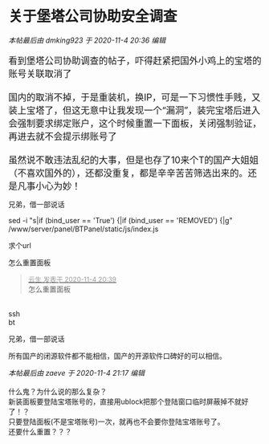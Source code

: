 # 关于堡塔公司协助安全调查


<i class="pstatus"> 本帖最后由 dmking923 于 2020-11-4 20:36 编辑 </i><br />
<br />
<font size="4">看到堡塔公司协助调查的帖子，吓得赶紧把国外小鸡上的宝塔的账号关联取消了<br />
<br />
国内的取消不掉，于是重装机，换IP，可是一下习惯性手贱，又装上宝塔了，但这无意中让我发现一个“漏洞”，装完宝塔后进入会强制要求绑定账户，这个时候重置一下面板，关闭强制验证，再进去就不会提示绑账号了<br />
<br />
虽然说不敢违法乱纪的大事，但是也存了10来个T的国产大姐姐（不喜欢国外的），还都没重复，都是辛辛苦苦筛选出来的。还是凡事小心为妙！</font>

兄弟，借一部说话

sed -i &quot;s|if (bind_user == 'True') {|if (bind_user == 'REMOVED') {|g&quot; /www/server/panel/BTPanel/static/js/index.js

求个url

怎么重置面板

<div class="quote"><blockquote><font size="2"><a href="https://www.hostloc.com/forum.php?mod=redirect&amp;goto=findpost&amp;pid=9403451&amp;ptid=762488" target="_blank"><font color="#999999">云生 发表于 2020-11-4 20:39</font></a></font><br />
怎么重置面板</blockquote></div><br />
ssh<br />
bt<img id="aimg_cweIP" onclick="zoom(this, this.src, 0, 0, 0)" class="zoom" src="https://cdn.jsdelivr.net/gh/hishis/forum-master/public/images/patch.gif" onmouseover="img_onmouseoverfunc(this)" onload="thumbImg(this)" border="0" alt="" />

兄弟，借一部说话

所有国产的闭源软件都不能相信，国产的开源软件口碑好的可以相信。

<i class="pstatus"> 本帖最后由 zaeve 于 2020-11-4 21:17 编辑 </i><br />
<br />
什么鬼？为什么说的那么复杂？<br />
新装面板要登陆宝塔账号的，直接用ublock把那个登陆窗口临时屏蔽掉不就好了！？<br />
只要登陆面板(不是宝塔账号)一次，就再也不会要你登陆宝塔账号了。<br />
还要什么重置？？？<img id="aimg_e4RQQ" onclick="zoom(this, this.src, 0, 0, 0)" class="zoom" src="https://cdn.jsdelivr.net/gh/hishis/forum-master/public/images/patch.gif" onmouseover="img_onmouseoverfunc(this)" onload="thumbImg(this)" border="0" alt="" />
